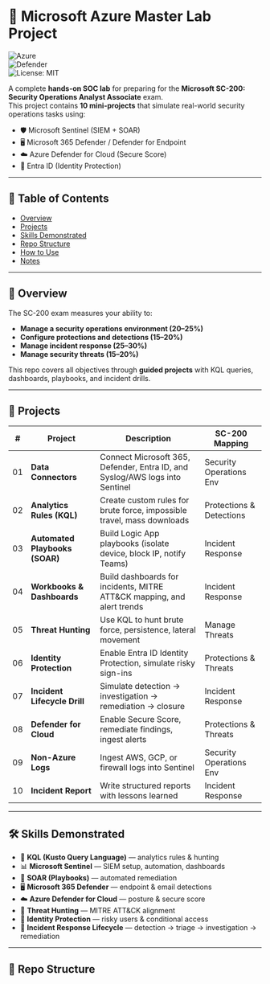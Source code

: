 # 🔐 Microsoft Azure Master Lab Project  

![Azure](https://img.shields.io/badge/Azure-Sentinel-blue?logo=microsoftazure)  
![Defender](https://img.shields.io/badge/Microsoft-Defender-blueviolet?logo=microsoft)  
![License: MIT](https://img.shields.io/badge/License-MIT-green.svg)  

A complete **hands-on SOC lab** for preparing for the **Microsoft SC-200: Security Operations Analyst Associate** exam.  
This project contains **10 mini-projects** that simulate real-world security operations tasks using:  
- 🛡️ Microsoft Sentinel (SIEM + SOAR)  
- 🖥️ Microsoft 365 Defender / Defender for Endpoint  
- ☁️ Azure Defender for Cloud (Secure Score)  
- 👤 Entra ID (Identity Protection)  

---

## 📖 Table of Contents
- [Overview](#-overview)  
- [Projects](#-projects)  
- [Skills Demonstrated](#-skills-demonstrated)  
- [Repo Structure](#-repo-structure)  
- [How to Use](#-how-to-use)  
- [Notes](#-notes)  

---

## 📖 Overview
The SC-200 exam measures your ability to:  
- **Manage a security operations environment (20–25%)**  
- **Configure protections and detections (15–20%)**  
- **Manage incident response (25–30%)**  
- **Manage security threats (15–20%)**  

This repo covers all objectives through **guided projects** with KQL queries, dashboards, playbooks, and incident drills.  

---

## 🚀 Projects

| # | Project | Description | SC-200 Mapping |
|---|---------|-------------|----------------|
| 01 | **Data Connectors** | Connect Microsoft 365, Defender, Entra ID, and Syslog/AWS logs into Sentinel | Security Operations Env |
| 02 | **Analytics Rules (KQL)** | Create custom rules for brute force, impossible travel, mass downloads | Protections & Detections |
| 03 | **Automated Playbooks (SOAR)** | Build Logic App playbooks (isolate device, block IP, notify Teams) | Incident Response |
| 04 | **Workbooks & Dashboards** | Build dashboards for incidents, MITRE ATT&CK mapping, and alert trends | Incident Response |
| 05 | **Threat Hunting** | Use KQL to hunt brute force, persistence, lateral movement | Manage Threats |
| 06 | **Identity Protection** | Enable Entra ID Identity Protection, simulate risky sign-ins | Protections & Threats |
| 07 | **Incident Lifecycle Drill** | Simulate detection → investigation → remediation → closure | Incident Response |
| 08 | **Defender for Cloud** | Enable Secure Score, remediate findings, ingest alerts | Protections & Threats |
| 09 | **Non-Azure Logs** | Ingest AWS, GCP, or firewall logs into Sentinel | Security Operations Env |
| 10 | **Incident Report** | Write structured reports with lessons learned | Incident Response |

---

## 🛠️ Skills Demonstrated
- 🔎 **KQL (Kusto Query Language)** — analytics rules & hunting  
- 📊 **Microsoft Sentinel** — SIEM setup, automation, dashboards  
- 🤖 **SOAR (Playbooks)** — automated remediation  
- 🖥️ **Microsoft 365 Defender** — endpoint & email detections  
- ☁️ **Azure Defender for Cloud** — posture & secure score  
- 🎯 **Threat Hunting** — MITRE ATT&CK alignment  
- 🔐 **Identity Protection** — risky users & conditional access  
- 📑 **Incident Response Lifecycle** — detection → triage → investigation → remediation  

---

## 📂 Repo Structure

